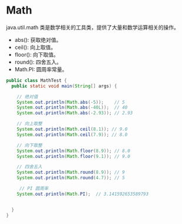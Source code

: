 # Math

java.util.math 类是数学相关的工具类，提供了大量和数学运算相关的操作。

+ abs(): 获取绝对值。
+ ceil(): 向上取值。
+ floor(): 向下取值。
+ round(): 四舍五入。
+ Math.PI: 圆周率常量。

```java
public class MathTest {
  public static void main(String[] args) {

    // 绝对值
    System.out.println(Math.abs(-5));    // 5
    System.out.println(Math.abs(-40L));  // 40
    System.out.println(Math.abs(-2.93)); // 2.93

    // 向上取整
    System.out.println(Math.ceil(8.1)); // 9.0
    System.out.println(Math.ceil(7.9)); // 8.0

    // 向下取整
    System.out.println(Math.floor(8.9)); // 8.0
    System.out.println(Math.floor(9.1)); // 9.0

    // 四舍五入
    System.out.println(Math.round(8.9)); // 9
    System.out.println(Math.round(4.7)); // 5

     // PI 圆周率
    System.out.println(Math.PI);  // 3.141592653589793


  }
}
```
